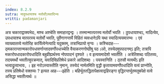 ```yaml
---
index: 8.2.9
sutra: मादुपधायाश्च मतोर्वोऽयवादिभ्यः
vritti: padamanjari
---
```


 अत्र चकाराद्वाक्यभेदः, मश्च अश्चेति समाहारद्वन्द्वः । तस्मान्मात्परस्य मतोर्वो भवति । ठुपधायाश्चऽ, मादित्येव, उपधायाश्च मात्परस्य मतोर्वो भवति, पूर्वेणानन्तर्ये विहितं व्यवधानेऽपि यथा स्यादित्ययमारम्भः । एवं व्याख्यातव्ये मतोरिह कार्यित्वेनेत्यादि यदुक्तम्, तत्राभिप्रायो मृग्यः । कश्चिदाह---ठ्मकारान्तान्मकारोपधावर्णान्तादवर्णोपधाच्चेति वैयाकरणगोष्ठीषु पठ।ल्ते, तस्येदमुपपादनम्ऽ इति; तत्रापि मकारोपधादकारोपधादिति बहुव्रीह्यर्थस्य नोपपादनं दृश्यते । व इत्ययमादेशो भवतीति । अत्रेतिशब्दः पठितव्यः, तदयमर्थो भवतीत्युपक्रमात्, यवादिविप्रतिषेधे प्रकारे आदिशब्दः । पयस्वानिति । ठ्तसौ मत्वर्थेऽ इति भत्वाद्रुत्वाभावः, । इह नरोऽस्यास्तीति नृमान्, तस्येदं नार्मतमिति वृद्धौ कृतायामवर्णोपधादिति वत्वं प्राप्नोति, तस्य प्रतिषेधो वक्तव्यः ? इत्यत आह---इहेति । बहिर्भूततद्धितापेक्षत्वाद्वहिरङ्गा वृद्धिरन्तर्भूतमतुबपेक्षे वत्वे असिद्धा भवतीत्यर्थः ॥